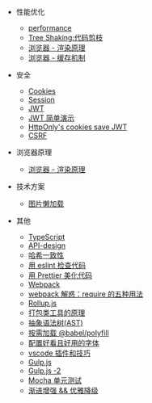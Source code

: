 - 性能优化

    - [performance](engineering/web-performance-optimization.md)
    - [Tree Shaking:代码剪枝](engineering/tree-sharking.md)
    - [浏览器 - 渲染原理](engineering/Browser-Rendering-Principle.md)
    - [浏览器 - 缓存机制](engineering/Cache-mechanism.md)

- 安全
    - [Cookies](engineering/cookies.md)
    - [Session](engineering/session.md)
    - [JWT](engineering/JSON-Web-Token.md)
    - [JWT 简单演示](engineering/jwt-simple-demo.md)
    - [HttpOnly's cookies save JWT](engineering/use-cookies-save-jwt-token.md)
    - [CSRF](engineering/anti-CSRF.md)

- 浏览器原理

    - [浏览器 - 渲染原理](engineering/Browser-Rendering-Principle.md)

- 技术方案

    - [图片懒加载](engineering/Picture-Lazy-Loading.md)
    
- 其他

    - [TypeScript](engineering/TypeScript.md)
    - [API-design](engineering/API-design.md)
    - [哈希一致性](engineering/Hash-consistency.md)
    - [用 eslint 检查代码](engineering/eslint.md)
    - [用 Prettier 美化代码](engineering/prettier.md)
    - [Webpack](engineering/Webpack.md)
    - [webpack 解惑：require 的五种用法](engineering/webpack-5-require.md)
    - [Rollup.js](engineering/rollupJS.md)
    - [打包类工具的原理](engineering/The-principle-of-package.md)
    - [抽象语法树(AST)](engineering/javascript-ast.md)
    - [按需加载 @babel/polyfill](engineering/babel-polyfill.md)
    - [配置好看且好用的字体](engineering/Code-Typeface.md)
    - [vscode 插件和技巧](engineering/vscode.md)
    - [Gulp.js](engineering/gulp.md)
    - [Gulp.js -2](engineering/gulp-new.md)
    - [Mocha 单元测试](engineering/Mocha.md)
    - [渐进增强 && 优雅降级](engineering/Enhancement-Degradation.md)
